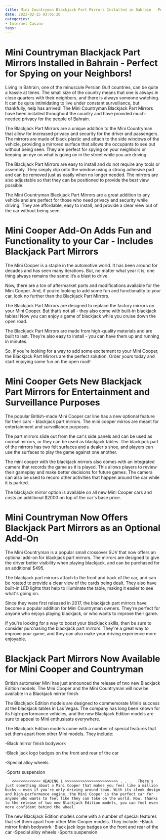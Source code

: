 ```yaml
---
title: Mini Countryman Blackjack Part Mirrors Installed in Bahrain   Perfect for Spying on your Neighbors!
date: 2023-02-15 03:06:20
categories:
- Internet Casino
tags:
---
```



#  Mini Countryman Blackjack Part Mirrors Installed in Bahrain - Perfect for Spying on your Neighbors!

Living in Bahrain, one of the minuscule Persian Gulf countries, can be quite a hassle at times. The small size of the country means that one is always in close quarters with their neighbors, and there is always someone watching. It can be quite intimidating to live under constant surveillance, but thankfully, help has arrived! The Mini Countryman Blackjack Part Mirrors have been installed throughout the country and have provided much-needed privacy for the people of Bahrain.

The Blackjack Part Mirrors are a unique addition to the Mini Countryman that allow for increased privacy and security for the driver and passengers. The mirrors are made of black plastic and attach to the side windows of the vehicle, providing a mirrored surface that allows the occupants to see out without being seen. They are perfect for spying on your neighbors or keeping an eye on what is going on in the street while you are driving.

The Blackjack Part Mirrors are easy to install and do not require any tools or assembly. They simply clip onto the window using a strong adhesive pad and can be removed just as easily when no longer needed. The mirrors are also adjustable so that they can be positioned to provide the best view possible.

The Mini Countryman Blackjack Part Mirrors are a great addition to any vehicle and are perfect for those who need privacy and security while driving. They are affordable, easy to install, and provide a clear view out of the car without being seen.

#  Mini Cooper Add-On Adds Fun and Functionality to your Car - Includes Blackjack Part Mirrors

The Mini Cooper is a staple in the automotive world. It has been around for decades and has seen many iterations. But, no matter what year it is, one thing always remains the same: it’s a blast to drive.

Now, there are a ton of aftermarket parts and modifications available for the Mini Cooper. And, if you’re looking to add some fun and functionality to your car, look no further than the Blackjack Part Mirrors.

The Blackjack Part Mirrors are designed to replace the factory mirrors on your Mini Cooper. But that’s not all - they also come with built-in blackjack tables! Now you can enjoy a game of blackjack while you cruise down the open road.

The Blackjack Part Mirrors are made from high-quality materials and are built to last. They’re also easy to install - you can have them up and running in minutes.

So, if you’re looking for a way to add some excitement to your Mini Cooper, the Blackjack Part Mirrors are the perfect solution. Order yours today and start enjoying some fun on the open road!

#  Mini Cooper Gets New Blackjack Part Mirrors for Entertainment and Surveillance Purposes

The popular British-made Mini Cooper car line has a new optional feature for their cars - blackjack part mirrors. The mini cooper mirros are meant for entertainment and surveillance purposes.

The part mirrors slide out from the car's side panels and can be used as normal mirrors, or they can be used as blackjack tables. The blackjack part of the mirrors has two felt surfaces and a dealer's shoe, and players can use the surfaces to play the game against one another.

The mini cooper with the blackjack mirrors also comes with an integrated camera that records the game as it is played. This allows players to review their gameplay and make better decisions for future games. The camera can also be used to record other activities that happen around the car while it is parked.

The blackjack mirror option is available on all new Mini Cooper cars and costs an additional $2000 on top of the car's base price.

#  Mini Countryman Now Offers Blackjack Part Mirrors as an Optional Add-On

The Mini Countryman is a popular small crossover SUV that now offers an optional add-on for blackjack part mirrors. The mirrors are designed to give the driver better visibility when playing blackjack, and can be purchased for an additional $495.

The blackjack part mirrors attach to the front and back of the car, and can be rotated to provide a clear view of the cards being dealt. They also have built-in LED lights that help to illuminate the table, making it easier to see what's going on.

Since they were first released in 2017, the blackjack part mirrors have become a popular addition for Mini Countryman owners. They're perfect for anyone who enjoys playing blackjack, or who wants to improve their game.

If you're looking for a way to boost your blackjack skills, then be sure to consider purchasing the blackjack part mirrors. They're a great way to improve your game, and they can also make your driving experience more enjoyable.

#  Blackjack Part Mirrors Now Available for Mini Cooper and Countryman

British automaker Mini has just announced the release of two new Blackjack Edition models. The Mini Cooper and the Mini Countryman will now be available in a Blackjack mirror finish.

The Blackjack Edition models are designed to commemorate Mini’s success at the blackjack tables in Las Vegas. The company has long been known for its high-performance vehicles, and the new Blackjack Edition models are sure to appeal to Mini enthusiasts everywhere.

The Blackjack Edition models come with a number of special features that set them apart from other Mini models. They include:

-Black mirror finish bodywork

-Black jack logo badges on the front and rear of the car

-Special alloy wheels

-Sports suspension





















       <<<<<<<<<<<<< HEADING 1 >>>>>>>>>>>>>>>>>>>>>>>> . . .   There's just something about a Mini Cooper that makes you feel like a million bucks – even if you're only driving around town. With its sleek design and high-performance engine, the Mini Cooper is the perfect car for anyone who wants to feel like they can take on the world. Now, thanks to the release of two new Blackjack Edition models, you can feel even more confident behind the wheel. 

The new Blackjack Edition models come with a number of special features that set them apart from other Mini Cooper models. They include: -Black mirror finish bodywork -Black jack logo badges on the front and rear of the car -Special alloy wheels -Sports suspension